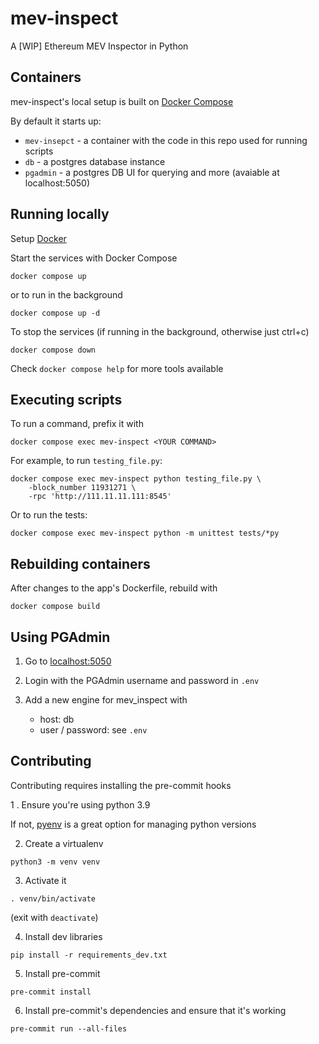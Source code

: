 # mev-inspect
A [WIP] Ethereum MEV Inspector in Python

## Containers
mev-inspect's local setup is built on [Docker Compose](https://docs.docker.com/compose/)

By default it starts up:
- `mev-insepct` - a container with the code in this repo used for running scripts
- `db` - a postgres database instance
- `pgadmin` - a postgres DB UI for querying and more (avaiable at localhost:5050)

## Running locally
Setup [Docker](https://www.docker.com/products/docker-desktop)

Start the services with Docker Compose
```
docker compose up
```
or to run in the background
```
docker compose up -d
```

To stop the services (if running in the background, otherwise just ctrl+c)
```
docker compose down
```

Check `docker compose help` for more tools available

## Executing scripts
To run a command, prefix it with
```
docker compose exec mev-inspect <YOUR COMMAND>
```

For example, to run `testing_file.py`:
```
docker compose exec mev-inspect python testing_file.py \
    -block_number 11931271 \
    -rpc 'http://111.11.11.111:8545'
```

Or to run the tests:
```
docker compose exec mev-inspect python -m unittest tests/*py
```

## Rebuilding containers
After changes to the app's Dockerfile, rebuild with
```
docker compose build
```

## Using PGAdmin

1. Go to [localhost:5050](localhost:5050)

2. Login with the PGAdmin username and password in `.env`

3. Add a new engine for mev_inspect with
    - host: db
    - user / password: see `.env`

## Contributing
Contributing requires installing the pre-commit hooks

1 . Ensure you're using python 3.9

If not, [pyenv](https://github.com/pyenv/pyenv) is a great option for managing python versions

2. Create a virtualenv
```
python3 -m venv venv
```

3. Activate it
```
. venv/bin/activate
```
(exit with `deactivate`)

4. Install dev libraries
```
pip install -r requirements_dev.txt
```

5. Install pre-commit
```
pre-commit install
```

6. Install pre-commit's dependencies and ensure that it's working
```
pre-commit run --all-files
```
